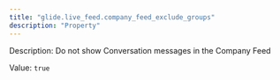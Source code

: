 ```yaml
---
title: "glide.live_feed.company_feed_exclude_groups"
description: "Property"
---
```


Description: Do not show Conversation messages in the Company Feed

Value: `true`